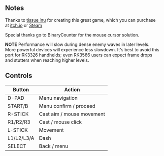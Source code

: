 ## Notes

Thanks to [tissue inu](https://www.tissueinu.com) for creating this great game, which you can purchase at [itch.io](https://tissueinu.itch.io/her-name-was-fire) or [Steam](https://store.steampowered.com/app/2083840/Her_Name_Was_Fire)

Special thanks go to BinaryCounter for the mouse cursor solution.

**NOTE** Performance will slow during dense enemy waves in later levels. More powerful devices will experience less slowdown. It's best to avoid this port for RK3326 handhelds; even RK3566 users can expect frame drops and stutters when reaching higher levels.


## Controls

| Button     | Action                    |
| ---------- | ------------------------- |
| D-PAD      | Menu navigation           |
| START/B    | Menu confirm / proceed    |
| R-STICK    | Cast aim / mouse movement |
| R1/R2/R3   | Cast / mouse click        |
| L-STICK    | Movement                  |
| L1/L2/L3/A | Dash                      |
| SELECT     | Back / menu               |
